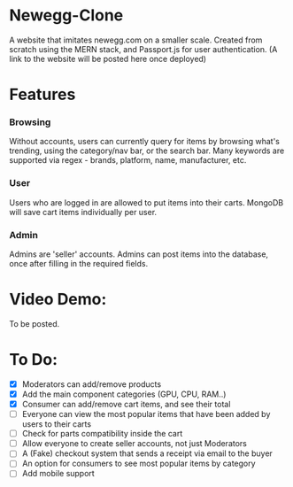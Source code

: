 # Newegg-Clone

A website that imitates newegg.com on a smaller scale. Created from scratch using the MERN stack, and Passport.js for user authentication.
(A link to the website will be posted here once deployed)

# Features

### Browsing
Without accounts, users can currently query for items by browsing what's trending, using the category/nav bar, or the search bar. Many keywords are supported via regex - brands, platform, name, manufacturer, etc.
### User
Users who are logged in are allowed to put items into their carts. MongoDB will save cart items individually per user.
### Admin
Admins are 'seller' accounts. Admins can post items into the database, once after filling in the required fields.

# Video Demo:
To be posted.

# To Do:
- [x] Moderators can add/remove products
- [x] Add the main component categories (GPU, CPU, RAM..)
- [x] Consumer can add/remove cart items, and see their total
- [ ] Everyone can view the most popular items that have been added by users to their carts
- [ ] Check for parts compatibility inside the cart
- [ ] Allow everyone to create seller accounts, not just Moderators
- [ ] A (Fake) checkout system that sends a receipt via email to the buyer
- [ ] An option for consumers to see most popular items by category
- [ ] Add mobile support
